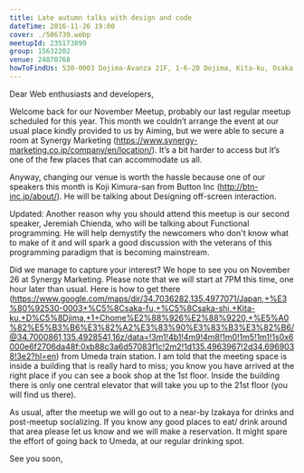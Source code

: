 ```yaml
---
title: Late autumn talks with design and code
dateTime: 2016-11-26 19:00
cover: ./506739.webp
meetupId: 235173899
group: 15632202
venue: 24870768
howToFindUs: 530-0003 Dojima-Avanza 21F, 1-6-20 Dojima, Kita-ku, Osaka | Follow this URL http://tinyurl.com/grh6try for directions to this month’s venue
---
```


Dear Web enthusiasts and developers,

Welcome back for our November Meetup, probably our last regular meetup scheduled for this year. This month we couldn’t arrange the event at our usual place kindly provided to us by Aiming, but we were able to secure a room at Synergy Marketing (https://www.synergy-marketing.co.jp/company/en/location/). It’s a bit harder to access but it’s one of the few places that can accommodate us all.

Anyway, changing our venue is worth the hassle because one of our speakers this month is Koji Kimura-san from Button Inc (http://btn-inc.jp/about/). He will be talking about Designing off-screen interaction.

Updated: Another reason why you should attend this meetup is our second speaker, Jeremiah Chienda, who will be talking about Functional programming. He will help demystify the newcomers who don't know what to make of it and will spark a good discussion with the veterans of this programming paradigm that is becoming mainstream.

Did we manage to capture your interest? We hope to see you on November 26 at Synergy Marketing. Please note that we will start at 7PM this time, one hour later than usual. Here is how to get there (https://www.google.com/maps/dir/34.7036282,135.4977071/Japan,+%E3%80%92530-0003+%C5%8Csaka-fu,+%C5%8Csaka-shi,+Kita-ku,+D%C5%8Djima,+1+Chome%E2%88%926%E2%88%9220,+%E5%A0%82%E5%B3%B6%E3%82%A2%E3%83%90%E3%83%B3%E3%82%B6/@34.7000861,135.4928541,16z/data=!3m1!4b1!4m9!4m8!1m0!1m5!1m1!1s0x6000e6f2706da48f:0xb88c3a6d57083f1c!2m2!1d135.4963967!2d34.6969038!3e2?hl=en) from Umeda train station. I am told that the meeting space is inside a building that is really hard to miss; you know you have arrived at the right place if you can see a book shop at the 1st floor. Inside the building there is only one central elevator that will take you up to the 21st floor (you will find us there).

As usual, after the meetup we will go out to a near-by Izakaya for drinks and post-meetup socializing. If you know any good places to eat/ drink around that area please let us know and we will make a reservation. It might spare the effort of going back to Umeda, at our regular drinking spot.

See you soon,

